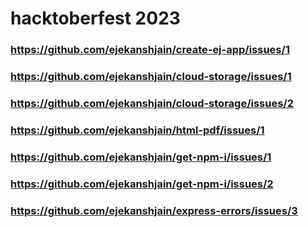 # hacktoberfest 2023


### https://github.com/ejekanshjain/create-ej-app/issues/1

### https://github.com/ejekanshjain/cloud-storage/issues/1
### https://github.com/ejekanshjain/cloud-storage/issues/2

### https://github.com/ejekanshjain/html-pdf/issues/1

### https://github.com/ejekanshjain/get-npm-i/issues/1
### https://github.com/ejekanshjain/get-npm-i/issues/2

### https://github.com/ejekanshjain/express-errors/issues/3
